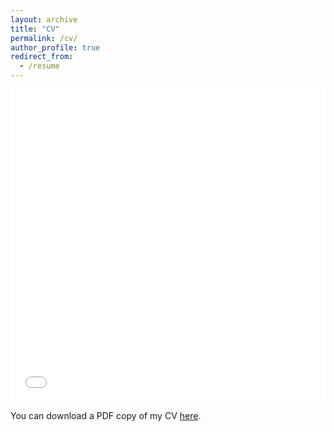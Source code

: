```yaml
---
layout: archive
title: "CV"
permalink: /cv/
author_profile: true
redirect_from:
  - /resume
---
```


<iframe src="/files/pdf/Williams CV.pdf" width="100%" height="500" frameborder="no" border="0" marginwidth="0" marginheight="0"></iframe>

You can download a PDF copy of my CV [here](/files/pdf/CV_Tam.pdf).
